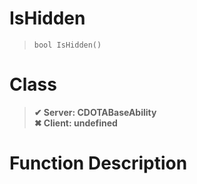 # IsHidden
> `bool IsHidden()`
# Class
> __✔ Server: CDOTABaseAbility__  
> __✖ Client: undefined__  
# Function Description

